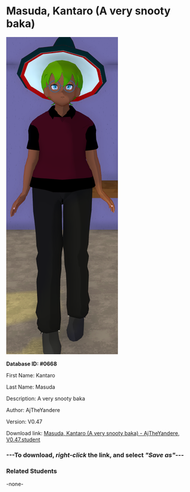 # Masuda, Kantaro (A very snooty baka)

<img src="Files/Masuda, Kantaro (A very snooty baka).png" title="Masuda, Kantaro (A very snooty baka) - AjTheYandere, V0.47">

**Database ID: #0668**

First Name: Kantaro

Last Name: Masuda

Description: A very snooty baka

Author: AjTheYandere

Version: V0.47

Download link: <a href="https://raw.githubusercontent.com/Arbiter1223/Daigaku-Gurashi-Custom-Students/master/Students/Files/Masuda%2C%20Kantaro%20(A%20very%20snooty%20baka)%20-%20AjTheYandere%2C%20V0.47.student">Masuda, Kantaro (A very snooty baka) - AjTheYandere, V0.47.student</a>

### ---**To download, _right-click_ the link, and select _"Save as"_**---

### Related Students

-none-
